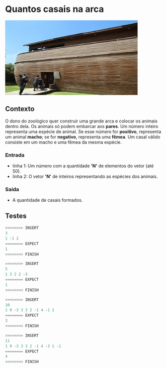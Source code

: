 # Quantos casais na arca

![_](cover.jpg)

## Contexto

O dono do zoológico quer construir uma grande arca e colocar os animais dentro dela. Os animais só podem embarcar aos **pares**. Um número inteiro representa uma espécie de animal. Se esse número for **positivo**, representa um animal **macho**; se for **negativo**, representa uma **fêmea**. Um casal válido consiste em um macho e uma fêmea da mesma espécie.

### Entrada

- linha 1: Um número com a quantidade **'N'** de elementos do vetor (até 50).
- linha 2: O vetor **'N'** de inteiros representando as espécies dos animais.

### Saída

- A quantidade de casais formados.

## Testes

```py
>>>>>>>> INSERT
3
1 -1 2
======== EXPECT
1
<<<<<<<< FINISH
```

```py
>>>>>>>> INSERT
5
1 3 2 2 -3
======== EXPECT
1
<<<<<<<< FINISH
```

```py
>>>>>>>> INSERT
10
1 9 -3 3 3 2 -1 4 -1 1
======== EXPECT
3
<<<<<<<< FINISH
```

```py
>>>>>>>> INSERT
11
1 9 -3 3 3 2 -1 4 -3 1 -1
======== EXPECT
4
<<<<<<<< FINISH
```
